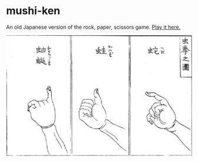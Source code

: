 # mushi-ken
An old Japanese version of the rock, paper, scissors game. [Play it here.](https://ed-dickinson.github.io/odin-projects/mushi-ken/index.html)

![Illustration of Mushi-Ken](https://github.com/ed-dickinson/mushi-ken/blob/main/Mushi-ken_(虫拳)%2C_Japanese_rock-paper-scissors_variant%2C_from_the_Kensarae_sumai_zue_(1809).jpg?raw=true)
